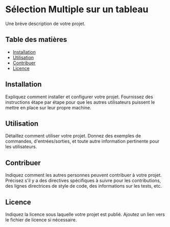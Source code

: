 
# Sélection Multiple sur un tableau

Une brève description de votre projet.

## Table des matières

- [Installation](#installation)
- [Utilisation](#utilisation)
- [Contribuer](#contribuer)
- [Licence](#licence)

## Installation

Expliquez comment installer et configurer votre projet. Fournissez des instructions étape par étape pour que les autres utilisateurs puissent le mettre en place sur leur propre machine.

## Utilisation

Détaillez comment utiliser votre projet. Donnez des exemples de commandes, d'entrées/sorties, et toute autre information pertinente pour les utilisateurs.

## Contribuer

Indiquez comment les autres personnes peuvent contribuer à votre projet. Précisez s'il y a des directives spécifiques à suivre pour les contributions, des lignes directrices de style de code, des informations sur les tests, etc.

## Licence

Indiquez la licence sous laquelle votre projet est publié. Ajoutez un lien vers le fichier de licence si nécessaire.

